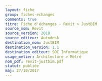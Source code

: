 ```yaml
---
layout: fiche
group: fiches-echanges
comments: true
titre: Fiche d'échanges - Revit > JustBIM
source_nom: Revit
source_version: 2018
source_editeur: Autodesk
destination_nom: JustBIM
destination_version: 1.1
destination_editeur: SOC Informatique
usage_metier: Architecture > Métré
nom_pdf: revit-justbim.pdf
statut: publiée
maj: 27/10/2017
---
```

